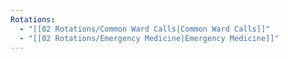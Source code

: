 ```yaml
---
Rotations:
  - "[[02 Rotations/Common Ward Calls|Common Ward Calls]]"
  - "[[02 Rotations/Emergency Medicine|Emergency Medicine]]"
---
```


